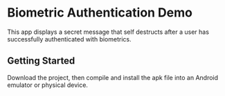 # Biometric Authentication Demo
This app displays a secret message that self destructs after a user has
successfully authenticated with biometrics.

## Getting Started
Download the project, then compile and install the apk file into an Android
emulator or physical device.
